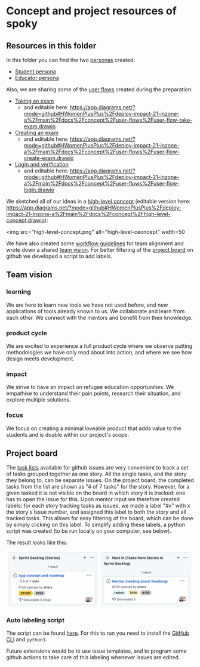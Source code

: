 # Concept and project resources of spoky

## Resources in this folder

In this folder you can find the two [personas](/docs/concept/personas) created:
- [Student persona](/docs/concept/personas/student.md)
- [Educator persona](/docs/concept/personas/educator.md)

Also, we are sharing some of the [user flows](/docs/concept/user-flows) created during the preparation:
- [Taking an exam](/docs/concept/user-flows/user-flow-take-exam.png)
  - and editable here: https://app.diagrams.net/?mode=github#HWomenPlusPlus%2Fdeploy-impact-21-inzone-a%2Fmain%2Fdocs%2Fconcept%2Fuser-flows%2Fuser-flow-take-exam.drawio
- [Creating an exam](/docs/concept/user-flows/user-flow-create-exam.png)
  - and editable here: https://app.diagrams.net/?mode=github#HWomenPlusPlus%2Fdeploy-impact-21-inzone-a%2Fmain%2Fdocs%2Fconcept%2Fuser-flows%2Fuser-flow-create-exam.drawio
- [Login and verification](/docs/concept/user-flows/user-flow-login.png)
  - and editable here: https://app.diagrams.net/?mode=github#HWomenPlusPlus%2Fdeploy-impact-21-inzone-a%2Fmain%2Fdocs%2Fconcept%2Fuser-flows%2Fuser-flow-login.drawio

We sketched all of our ideas in a [high-level concept](/docs/concept/high-level-concept.png) (editable version here: https://app.diagrams.net/?mode=github#HWomenPlusPlus%2Fdeploy-impact-21-inzone-a%2Fmain%2Fdocs%2Fconcept%2Fhigh-level-concept.drawio):

<img src="high-level-concept.png" alt="high-level-ceoncept" width=50</sub>

We have also created some [workflow guidelines](/docs/concept/workflow-guidelines.md) for team alignment and wrote down a shared [team vision](#teamvision). For better filtering of the [project board](#board) on github we developed a script to add labels.

<a name="teamvision"><h2>Team vision</h2></a>

### learning
We are here to learn new tools we have not used before, and new applications of tools already known to us. We collaborate and learn from each other. We connect with the mentors and benefit from their knowledge.

### product cycle
We are excited to experience a full product cycle where we observe putting methodologies we have only read about into action, and where we see how design meets development.

### impact
We strive to have an impact on refugee education opportunities. We empathise to understand their pain points, research their situation, and explore multiple solutions.

### focus
We focus on creating a minimal loveable product that adds value to the students and is doable within our project's scope.


<a name="board"><h2>Project board</h2></a>

The [task lists](https://docs.github.com/en/issues/tracking-your-work-with-issues/about-task-lists) available for github issues are very convenient to track a set of tasks grouped together as one story. All the single tasks, and the story they belong to, can be separate issues. On the project board, the completed tasks from the list are shown as "4 of 7 tasks" for the story. However, for a given tasked it is not visible on the board in which story it is tracked: one has to open the issue for this. Upon mentor input we therefore created labels: for each story tracking tasks as issues, we made a label "#x" with x the story's issue number, and assigned this label to both the story and all tracked tasks. This allows for easy filtering of the board, which can be done by simply clicking on this label. To simplify adding these labels, a python script was created (to be run locally on your computer, see below).

The result looks like this:

<img src="board_with_labels.png" width="500" alt="board with labels"/>

### Auto labeling script

The script can be found [here](/docs/concept/scripts/auto_label.py). For this to run you need to install the [GitHub CLI](https://cli.github.com/) and ``python3``.

Future extensions would be to use issue templates, and to program some github actions to take care of this labeling whenever issues are edited.
